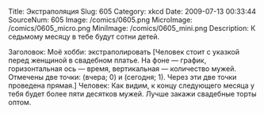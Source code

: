 Title: Экстраполяция 
Slug: 605 
Category: xkcd 
Date: 2009-07-13 00:33:44 
SourceNum: 605 
Image: /comics/0605.png 
MicroImage: /comics/0605_micro.png 
MiniImage: /comics/0605_mini.png 
Description: К седьмому месяцу в тебе будут сотни детей. 

Заголовок: Моё хобби: экстраполировать
[Человек стоит с указкой перед женщиной в свадебном платье. На фоне — график, горизонтальная ось — время, вертикальная — количество мужей. Отмечены две точки: (вчера; 0) и (сегодня; 1). Через эти две точки проведена прямая.]
Человек: Как видим, к концу следующего месяца у тебя будет более пяти десятков мужей. Лучше закажи свадебные торты оптом.